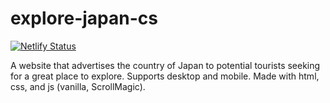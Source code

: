 # explore-japan-cs
[![Netlify Status](https://api.netlify.com/api/v1/badges/e980da08-f545-465d-8cf8-7cfbb42092de/deploy-status)](https://app.netlify.com/sites/soexplorejapan/deploys)

A website that advertises the country of Japan to potential tourists seeking for a great place to explore. Supports desktop and mobile. Made with html, css, and js (vanilla, ScrollMagic).

